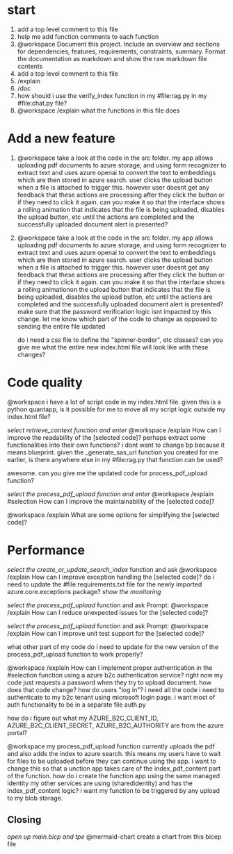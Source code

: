 # start
1.	add a top level comment to this file
1.	help me add function comments to each function
1. @workspace Document this project. Include an overview and sections for dependencies, features, requirements, constraints, summary. Format the documentation as markdown and show the raw markdown file contents
1.	add a top level comment to this file
1. /explain 
1. /doc
1.	how should i use the verify_index function in my #file:rag.py in my #file:chat.py file?
1.	@workspace /explain  what the functions in this file does


# Add a new feature
1. @workspace  take a  look at the code in the src folder. my app allows uploading pdf documents to azure storage, and using form recognizer to extract text and uses azure openai to convert the text to embeddings which are then stored in azure search. user clicks the upload button when a file is attached to trigger this. however user doesnt get any feedback that these actions are processing after they click the button or if they need to click it again. can you make it so that the interface shows a rolling animation that indicates that the file is being uploaded, disables the upload button, etc until the actions are completed and the successfully uploaded document alert is presented?

1. @workspace take a look at the code in the src folder. my app allows uploading pdf documents to azure storage, and using form recognizer to extract text and uses azure openai to convert the text to embeddings which are then stored in azure search. user clicks the upload button when a file is attached to trigger this. however user doesnt get any feedback that these actions are processing after they click the button or if they need to click it again. can you make it so that the interface shows a rolling animationon the upload button that indicates that the file is being uploaded, disables the upload button, etc until the actions are completed and the successfully uploaded document alert is presented? make sure that the password verification logic isnt impacted by this change. let me know which part of the code to change as opposed to sending the entire file updated

    do i need a css file to define the "spinner-border", etc classes?
    can you give me what the entire new index.html file will look like with these changes?

# Code quality

@workspace i have a lot of script code in my index.html file. given this is a python quantapp, is it possible for me to move all my script logic outside my index.html file?

*select retrieve_context function and enter* @workspace /explain How can I improve the readability of the [selected code]? perhaps extract some functionalities into their own functions?
    i dont want to change bp because it means blueprint. 
given the _generate_sas_url function you created for me earlier, is there anywhere else in my #file:rag.py that function can be used?

awesome. can you give me the updated code for process_pdf_upload function?



*select the process_pdf_upload function and enter* @workspace /explain #selection How can I improve the maintainability of the [selected code]?


@workspace /explain What are some options for simplifying the [selected code]?

# Performance
*select the create_or_update_search_index* function and ask @workspace /explain How can I improve exception handling the [selected code]?
     do i need to update the #file:requirements.txt file for the newly imported azure.core.exceptions package?
     *show the monitoring*

*select the process_pdf_upload* function and ask Prompt: @workspace /explain How can I reduce unexpected issues for the [selected code]?

*select the process_pdf_upload* function and ask Prompt: @workspace /explain How can I improve unit test support for the [selected code]? 

what other part of my code do i need to update for the new version of the process_pdf_upload function to work properly?

@workspace /explain How can I implement proper authentication in the #selection function using a azure b2c authentication service? right now my code just requests a password when they try to upload document. how does that code change? how do users "log in"? i need all the code i need to authenticate to my b2c tenant using microsoft login page. i want most of auth functionality to be in a separate file auth.py

how do i figure out what my AZURE_B2C_CLIENT_ID, AZURE_B2C_CLIENT_SECRET, AZURE_B2C_AUTHORITY are from the azure portal?

<!-- @workspace ok in this case how does the user authenticate? right now my code just requests a password when they try to upload document. how does that code change? how do users "log in"?

ok and how do i add users that should be able to upload documents to the app on the azure side if i dont want to add a registration page? -->


@workspace my process_pdf_upload function currently uploads the pdf and also adds the index to azure search. this means my users have to wait for files to be uploaded before they can continue using the app. i want to change this so that a unction app takes care of the index_pdf_content part of the function. how do i create the function app using the same managed identity my other services are using (sharedidentity) and has the index_pdf_content logic? i want my function to be triggered by any upload to my blob storage.


## Closing
*open up main.bicp and tpe*  @mermaid-chart create a chart from this bicep file

